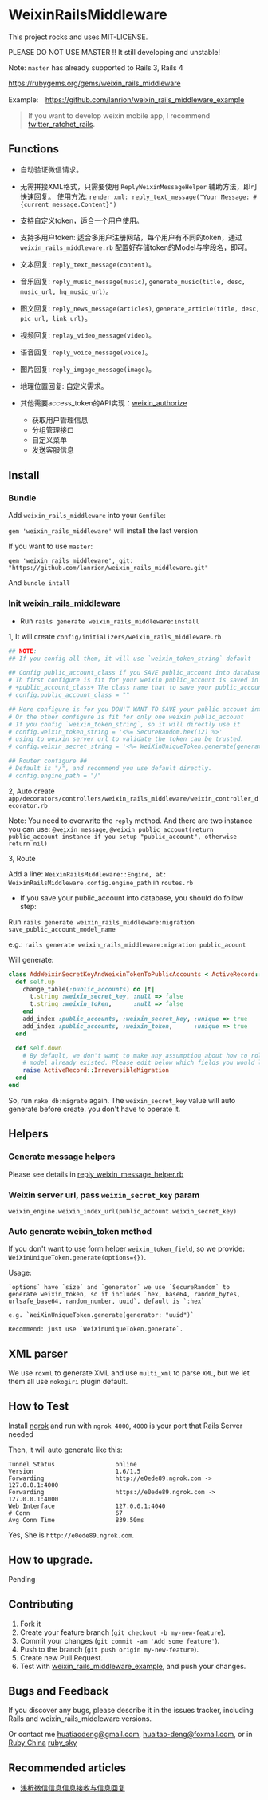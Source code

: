 # WeixinRailsMiddleware

This project rocks and uses MIT-LICENSE.

PLEASE DO NOT USE MASTER !! It still developing and unstable!

Note: `master` has already supported to Rails 3, Rails 4

https://rubygems.org/gems/weixin_rails_middleware

Example:　https://github.com/lanrion/weixin_rails_middleware_example

> If you want to develop weixin mobile app, I recommend [twitter_ratchet_rails](https://github.com/lanrion/twitter_ratchet_rails).

## Functions

  * 自动验证微信请求。

  * 无需拼接XML格式，只需要使用 `ReplyWeixinMessageHelper` 辅助方法，即可快速回复。
    使用方法: ` render xml: reply_text_message("Your Message: #{current_message.Content}") `

  * 支持自定义token，适合一个用户使用。

  * 支持多用户token: 适合多用户注册网站，每个用户有不同的token，通过 `weixin_rails_middleware.rb` 配置好存储token的Model与字段名，即可。

  * 文本回复: `reply_text_message(content)`。

  * 音乐回复: `reply_music_message(music)`, `generate_music(title, desc, music_url, hq_music_url)`。

  * 图文回复: `reply_news_message(articles)`, `generate_article(title, desc, pic_url, link_url)`。

  * 视频回复: `replay_video_message(video)`。

  * 语音回复: `reply_voice_message(voice)`。

  * 图片回复: `reply_imgage_message(image)`。

  * 地理位置回复: 自定义需求。

  * 其他需要access_token的API实现：[weixin_authorize](https://github.com/lanrion/weixin_authorize)
    * 获取用户管理信息
    * 分组管理接口
    * 自定义菜单
    * 发送客服信息

## Install

### Bundle

  Add `weixin_rails_middleware` into your `Gemfile`:

  `gem 'weixin_rails_middleware'` will install the last version

  If you want to use `master`:

  `gem 'weixin_rails_middleware', git: "https://github.com/lanrion/weixin_rails_middleware.git"`

  And `bundle intall`

### Init weixin_rails_middleware

  * Run `rails generate weixin_rails_middleware:install`

  1, It will create `config/initializers/weixin_rails_middleware.rb`

  ```ruby
  ## NOTE:
  ## If you config all them, it will use `weixin_token_string` default

  ## Config public_account_class if you SAVE public_account into database ##
  # Th first configure is fit for your weixin public_account is saved in database.
  # +public_account_class+ The class name that to save your public_account
  # config.public_account_class = ""

  ## Here configure is for you DON'T WANT TO SAVE your public account into database ##
  # Or the other configure is fit for only one weixin public_account
  # If you config `weixin_token_string`, so it will directly use it
  # config.weixin_token_string = '<%= SecureRandom.hex(12) %>'
  # using to weixin server url to validate the token can be trusted.
  # config.weixin_secret_string = '<%= WeiXinUniqueToken.generate(generator: :urlsafe_base64, size: 24) %>'

  ## Router configure ##
  # Default is "/", and recommend you use default directly.
  # config.engine_path = "/"

  ```

  2, Auto create `app/decorators/controllers/weixin_rails_middleware/weixin_controller_decorator.rb`

  Note: You need to overwrite the `reply` method. And there are two instance you can use: `@weixin_message`, `@weixin_public_account(return public_account instance if you setup "public_account", otherwise return nil)`

  3, Route

  Add a line: `WeixinRailsMiddleware::Engine, at: WeixinRailsMiddleware.config.engine_path` in `routes.rb`

  * If you save your public_account into database, you should do follow step:

  Run `rails generate weixin_rails_middleware:migration save_public_account_model_name`

  e.g.: `rails generate weixin_rails_middleware:migration public_acount`

  Will generate:

  ```ruby
  class AddWeixinSecretKeyAndWeixinTokenToPublicAccounts < ActiveRecord::Migration
    def self.up
      change_table(:public_accounts) do |t|
        t.string :weixin_secret_key, :null => false
        t.string :weixin_token,      :null => false
      end
      add_index :public_accounts, :weixin_secret_key, :unique => true
      add_index :public_accounts, :weixin_token,      :unique => true
    end

    def self.down
      # By default, we don't want to make any assumption about how to roll back a migration when your
      # model already existed. Please edit below which fields you would like to remove in this migration.
      raise ActiveRecord::IrreversibleMigration
    end
  end
  ```

  So, run `rake db:migrate` again. The `weixin_secret_key` value will auto generate before create. you don't have to operate it.

## Helpers

### Generate message helpers

  Please see details in [reply_weixin_message_helper.rb](https://github.com/lanrion/weixin_rails_middleware/blob/master/lib/weixin_rails_middleware/helpers/reply_weixin_message_helper.rb)

### Weixin server url, pass `weixin_secret_key` param
  `weixin_engine.weixin_index_url(public_account.weixin_secret_key)`

### Auto generate weixin_token method

  If you don't want to use form helper `weixin_token_field`, so we provide: `WeiXinUniqueToken.generate(options={})`.

  Usage:

    `options` have `size` and `generator` we use `SecureRandom` to generate weixin_token, so it includes `hex, base64, random_bytes, urlsafe_base64, random_number, uuid`, default is `:hex`

    e.g. `WeiXinUniqueToken.generate(generator: "uuid")`

    Recommend: just use `WeiXinUniqueToken.generate`.

## XML parser

  We use `roxml` to generate XML and use `multi_xml` to parse `XML`, but we let them all use `nokogiri` plugin default.

## How to Test

  Install [ngrok](https://ngrok.com) and run with `ngrok 4000`, `4000` is your port that Rails Server needed

  Then, it will auto generate like this:

  ```
  Tunnel Status                 online
  Version                       1.6/1.5
  Forwarding                    http://e0ede89.ngrok.com -> 127.0.0.1:4000
  Forwarding                    https://e0ede89.ngrok.com -> 127.0.0.1:4000
  Web Interface                 127.0.0.1:4040
  # Conn                        67
  Avg Conn Time                 839.50ms

  ```

  Yes, She is `http://e0ede89.ngrok.com`.

## How to upgrade.
  Pending

## Contributing

  1. Fork it
  2. Create your feature branch (`git checkout -b my-new-feature`).
  3. Commit your changes (`git commit -am 'Add some feature'`).
  4. Push to the branch (`git push origin my-new-feature`).
  5. Create new Pull Request.
  6. Test with [weixin_rails_middleware_example](https://github.com/lanrion/weixin_rails_middleware_example), and push your changes.

## Bugs and Feedback
  If you discover any bugs, please describe it in the issues tracker, including Rails and weixin_rails_middleware versions.

  Or contact me <huatiaodeng@gmail.com>, <huaitao-deng@foxmail.com>, or in [Ruby China](http://ruby-china.org/) [ruby_sky](http://ruby-china.org/ruby_sky)

## Recommended articles
  * [浅析微信信息信息接收与信息回复](https://gist.github.com/lanrion/9479631)
